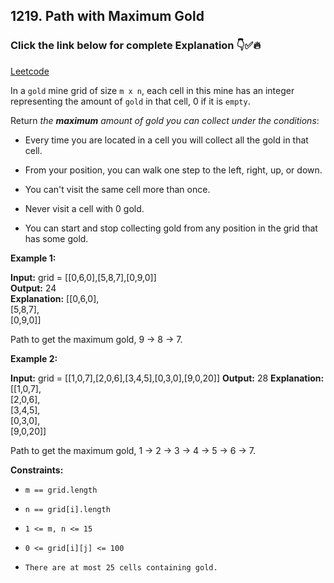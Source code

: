 ## 1219. Path with Maximum Gold

### Click the link below for complete Explanation 👇✅🔥

[Leetcode]()

In a ``gold`` mine grid of size ``m x n``, each cell in this mine has an integer representing the amount of ``gold`` in that cell, 0 if it is ``empty``.

Return *the __maximum__ amount of gold you can collect under the conditions*:

- Every time you are located in a cell you will collect all the gold in that cell.

- From your position, you can walk one step to the left, right, up, or down.

- You can't visit the same cell more than once.

- Never visit a cell with 0 gold.

- You can start and stop collecting gold from any position in the grid that has some gold.
 

**Example 1:**

**Input:** grid = [[0,6,0],[5,8,7],[0,9,0]] <br>
**Output:** 24 <br>
**Explanation:**
[[0,6,0], <br>
 [5,8,7], <br>
 [0,9,0]]

Path to get the maximum gold, 9 -> 8 -> 7.

**Example 2:**

**Input:** grid = [[1,0,7],[2,0,6],[3,4,5],[0,3,0],[9,0,20]]
**Output:** 28
**Explanation:**
[[1,0,7], <br>
 [2,0,6], <br>
 [3,4,5], <br>
 [0,3,0], <br>
 [9,0,20]]

Path to get the maximum gold, 1 -> 2 -> 3 -> 4 -> 5 -> 6 -> 7.
 

**Constraints:**

- ``m == grid.length``

- ``n == grid[i].length``

- ``1 <= m, n <= 15``

- ``0 <= grid[i][j] <= 100``

- ``There are at most 25 cells containing gold.``